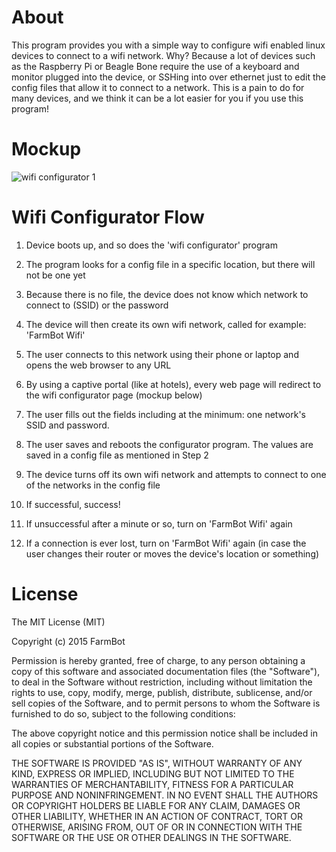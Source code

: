 # About
This program provides you with a simple way to configure wifi enabled linux devices to connect to a wifi network. Why? Because a lot of devices such as the Raspberry Pi or Beagle Bone require the use of a keyboard and monitor plugged into the device, or SSHing into over ethernet just to edit the config files that allow it to connect to a network. This is a pain to do for many devices, and we think it can be a lot easier for you if you use this program!

# Mockup

![wifi configurator 1](https://cloud.githubusercontent.com/assets/5524043/5925375/f7375992-a617-11e4-9b88-a4c46baecf7b.jpg)

# Wifi Configurator Flow
1) Device boots up, and so does the 'wifi configurator' program

2) The program looks for a config file in a specific location, but there will not be one yet

3) Because there is no file, the device does not know which network to connect to (SSID) or the password

4) The device will then create its own wifi network, called for example: 'FarmBot Wifi'

5) The user connects to this network using their phone or laptop and opens the web browser to any URL

6) By using a captive portal (like at hotels), every web page will redirect to the wifi configurator page (mockup below)

7) The user fills out the fields including at the minimum: one network's SSID and password.

8) The user saves and reboots the configurator program. The values are saved in a config file as mentioned in Step 2

9) The device turns off its own wifi network and attempts to connect to one of the networks in the config file

10) If successful, success!

11) If unsuccessful after a minute or so, turn on 'FarmBot Wifi' again

12) If a connection is ever lost, turn on 'FarmBot Wifi' again (in case the user changes their router or moves the device's location or something)

# License
The MIT License (MIT)

Copyright (c) 2015 FarmBot

Permission is hereby granted, free of charge, to any person obtaining a copy
of this software and associated documentation files (the "Software"), to deal
in the Software without restriction, including without limitation the rights
to use, copy, modify, merge, publish, distribute, sublicense, and/or sell
copies of the Software, and to permit persons to whom the Software is
furnished to do so, subject to the following conditions:

The above copyright notice and this permission notice shall be included in all
copies or substantial portions of the Software.

THE SOFTWARE IS PROVIDED "AS IS", WITHOUT WARRANTY OF ANY KIND, EXPRESS OR
IMPLIED, INCLUDING BUT NOT LIMITED TO THE WARRANTIES OF MERCHANTABILITY,
FITNESS FOR A PARTICULAR PURPOSE AND NONINFRINGEMENT. IN NO EVENT SHALL THE
AUTHORS OR COPYRIGHT HOLDERS BE LIABLE FOR ANY CLAIM, DAMAGES OR OTHER
LIABILITY, WHETHER IN AN ACTION OF CONTRACT, TORT OR OTHERWISE, ARISING FROM,
OUT OF OR IN CONNECTION WITH THE SOFTWARE OR THE USE OR OTHER DEALINGS IN THE
SOFTWARE.

